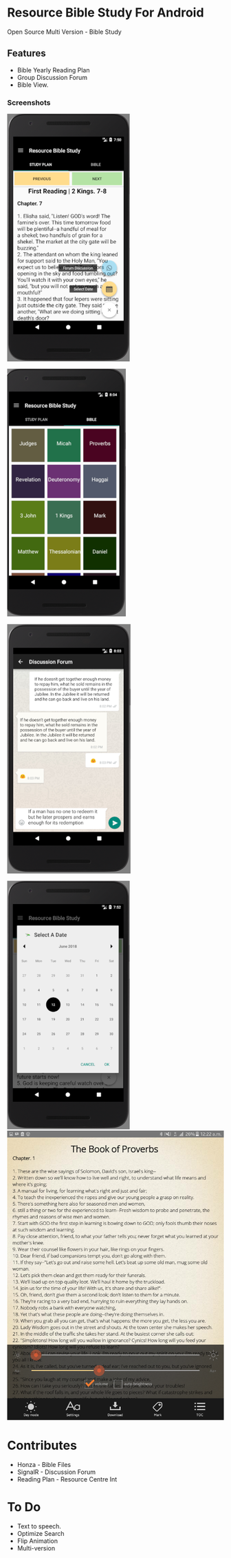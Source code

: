 
# Resource Bible Study For Android 
Open Source Multi Version - Bible Study

## Features
* Bible Yearly Reading Plan
* Group Discussion Forum
* Bible View.

### Screenshots
![alt text](Resource%20Study%20Android.PNG "Home Page")

![Reading Plan](Resource%20Study%20Bible.PNG)

![Discussion Forum](Resource%20Study%20Chat%20Forum.PNG)

![Normal Reading](Resource%20Study%20Select%20A%20Date.PNG)
![Normal Reading](35539955-8e1c1d62-054b-11e8-94a4-b24087fbd740.png)

	
	


# Contributes
* Honza -  Bible Files
* SignalR - Discussion Forum
* Reading Plan - Resource Centre Int

# To Do
* Text to speech.
* Optimize Search
* Flip Animation 
* Multi-version
